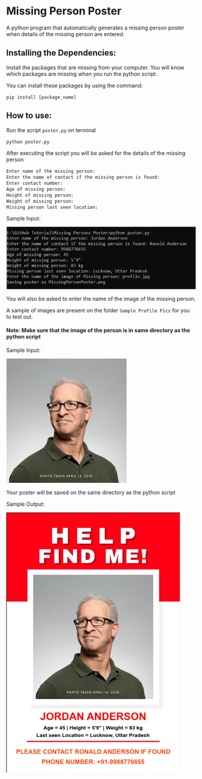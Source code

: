 
# Missing Person Poster
A python program that automatically generates a missing person poster when details of the missing person are entered.
## Installing the Dependencies:
Install the packages that are missing from your computer. You will know which packages are missing when you run the python script.

You can install these packages by using the command:
```
pip install [package_name]
```
## How to use:
Run the script ```poster.py``` on terminal
```
python poster.py
```
After executing the script you will be asked for the details of the missing person
```
Enter name of the missing person:
Enter the name of contact if the missing person is found:
Enter contact number:
Age of missing person:
Height of missing person:
Weight of missing person:
Missing person last seen location:
```
Sample Input:

![Alt text](https://github.com/vibhorkrishna/Python-Scripts/blob/main/Missings%20Person%20Poster/Sample%20Input.PNG?raw=true)

You will also be asked to enter the name of the image of the missing person.

A sample of images are present on the folder ```Sample Profile Pics``` for you to test out.
#### Note: Make sure that the image of the person is in same directory as the python script

Sample Input:

![Alt text](https://github.com/vibhorkrishna/Python-Scripts/blob/main/Missings%20Person%20Poster/Sample%20Profile%20Pics/profile.jpg)

Your poster will be saved on the same directory as the python script

Sample Output:

![Alt text](https://github.com/vibhorkrishna/Python-Scripts/blob/main/Missings%20Person%20Poster/MissingPersonPoster%20-%20Sample%20Output.png)
